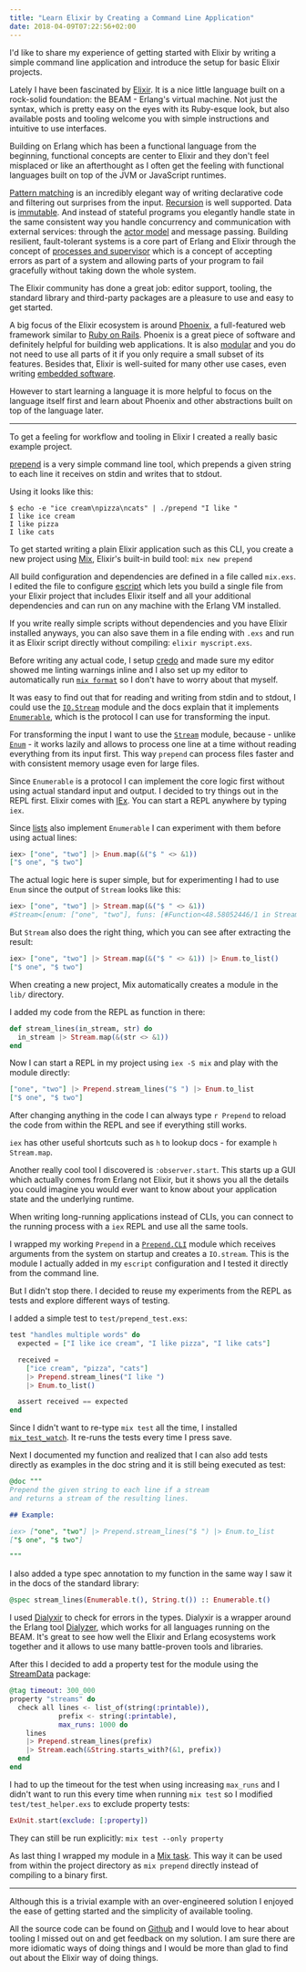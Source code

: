 ```yaml
---
title: "Learn Elixir by Creating a Command Line Application"
date: 2018-04-09T07:22:56+02:00
---
```


I'd like to share my experience of getting started with Elixir by writing a simple command line application
and introduce the setup for basic Elixir projects.<!--more-->

Lately I have been fascinated by [Elixir](https://elixir-lang.org/). It is a nice little language built on a rock-solid foundation: the BEAM - Erlang's virtual machine.
Not just the syntax, which is pretty easy on the eyes with its Ruby-esque look, but also available posts and tooling welcome you with simple instructions and intuitive to use interfaces.

Building on Erlang which has been a functional language from the beginning, functional concepts are center to Elixir and they don't feel misplaced or like an afterthought as I often get the feeling with functional languages built on top of the JVM or JavaScript runtimes.

[Pattern matching](https://elixir-lang.org/getting-started/pattern-matching.html) is an incredibly elegant way of writing declarative code and filtering out surprises from the input. [Recursion](https://elixir-lang.org/getting-started/recursion.html) is well supported. Data is [immutable](https://madlep.com/presentations/immutable_data_in_elixir/). And instead of stateful programs you elegantly handle state in the same consistent way you handle concurrency and communication with external services: through the [actor model](https://theerlangelist.blogspot.de/2013/01/actors-in-erlangelixir.html) and message passing. Building resilient, fault-tolerant systems is a core part of Erlang and Elixir through the concept of [processes and supervisor](https://elixir-lang.org/getting-started/mix-otp/supervisor-and-application.html) which is a concept of accepting errors as part of a system and allowing parts of your program to fail gracefully without taking down the whole system.

The Elixir community has done a great job: editor support, tooling, the standard library and third-party packages are a pleasure to use and easy to get started.

A big focus of the Elixir ecosystem is around [Phoenix](https://phoenixframework.org/), a full-featured web framework similar to [Ruby on Rails](https://rubyonrails.org/). Phoenix is a great piece of software and definitely helpful for building web applications. It is also [modular](https://theerlangelist.com/article/phoenix_is_modular) and you do not need to use all parts of it if you only require a small subset of its features.
Besides that, Elixir is well-suited for many other use cases, even writing [embedded software](https://nerves-project.org/).

However to start learning a language it is more helpful to focus on the language itself first and learn about Phoenix and other abstractions built on top of the language later.

--------------------

To get a feeling for workflow and tooling in Elixir I created a really basic example project.

[prepend](https://github.com/jorinvo/prepend) is a very simple command line tool, which prepends a given string to each line it receives on stdin and writes that to stdout.

Using it looks like this:

```
$ echo -e "ice cream\npizza\ncats" | ./prepend "I like "
I like ice cream
I like pizza
I like cats
```

To get started writing a plain Elixir application such as this CLI, you create a new project using [Mix](https://hexdocs.pm/mix/Mix.html), Elixir's built-in build tool: `mix new prepend`

All build configuration and dependencies are defined in a file called `mix.exs`.
I edited the file to configure [escript](https://hexdocs.pm/mix/master/Mix.Tasks.Escript.Build.html) which lets you build a single file from your Elixir project that includes Elixir itself and all your additional dependencies and can run on any machine with the Erlang VM installed.

If you write really simple scripts without dependencies and you have Elixir installed anyways, you can also save them in a file ending with `.exs` and run it as Elixir script directly without compiling: `elixir myscript.exs`.

Before writing any actual code, I setup [credo](http://credo-ci.org/) and made sure my editor showed me linting warnings inline
and I also set up my editor to automatically run [`mix format`](https://hexdocs.pm/mix/master/Mix.Tasks.Format.html) so I don't have to worry about that myself.

It was easy to find out that for reading and writing from stdin and to stdout, I could use the [`IO.Stream`](https://hexdocs.pm/elixir/IO.Stream.html) module and the docs explain that it implements [`Enumerable`](https://hexdocs.pm/elixir/Enumerable.html), which is the protocol I can use for transforming the input.

For transforming the input I want to use the [`Stream`](https://hexdocs.pm/elixir/Stream.html) module, because - unlike [`Enum`](https://hexdocs.pm/elixir/Enum.html) - it works lazily and allows to process one line at a time without reading everything from its input first. This way `prepend` can process files faster and with consistent memory usage even for large files.

Since `Enumerable` is a protocol I can implement the core logic first without using actual standard input and output.
I decided to try things out in the REPL first.
Elixir comes with [IEx](https://hexdocs.pm/iex/IEx.html).
You can start a REPL anywhere by typing `iex`.

Since [lists](https://hexdocs.pm/elixir/List.html) also implement `Enumerable` I can experiment with them before using actual lines:

```elixir
iex> ["one", "two"] |> Enum.map(&("$ " <> &1))
["$ one", "$ two"]
```

The actual logic here is super simple, but for experimenting I had to use `Enum` since the output of `Stream` looks like this:

```elixir
iex> ["one", "two"] |> Stream.map(&("$ " <> &1))
#Stream<[enum: ["one", "two"], funs: [#Function<48.58052446/1 in Stream.map/2>]]>
```

But `Stream` also does the right thing, which you can see after extracting the result:

```elixir
iex> ["one", "two"] |> Stream.map(&("$ " <> &1)) |> Enum.to_list()
["$ one", "$ two"]
```

When creating a new project, Mix automatically creates a module in the `lib/` directory.

I added my code from the REPL as function in there:

```elixir
def stream_lines(in_stream, str) do
  in_stream |> Stream.map(&(str <> &1))
end
```

Now I can start a REPL in my project using `iex -S mix` and play with the module directly:

```elixir
["one", "two"] |> Prepend.stream_lines("$ ") |> Enum.to_list
["$ one", "$ two"]
```

After changing anything in the code I can always type `r Prepend` to reload the code from within the REPL and see if everything still works.

`iex` has other useful shortcuts such as `h` to lookup docs - for example `h Stream.map`.

Another really cool tool I discovered is `:observer.start`.
This starts up a GUI which actually comes from Erlang not Elixir, but it shows you all the details you could imagine you would ever want to know about your application state and the underlying runtime.

When writing long-running applications instead of CLIs, you can connect to the running process with a `iex` REPL and use all the same tools.

I wrapped my working `Prepend` in a [`Prepend.CLI`](https://github.com/jorinvo/prepend/blob/master/lib/prepend/cli.ex) module which receives arguments from the system on startup and creates a `IO.stream`. This is the module I actually added in my `escript` configuration and I tested it directly from the command line.

But I didn't stop there. I decided to reuse my experiments from the REPL as tests and explore different ways of testing.

I added a simple test to `test/prepend_test.exs`:

```elixir
test "handles multiple words" do
  expected = ["I like ice cream", "I like pizza", "I like cats"]

  received =
    ["ice cream", "pizza", "cats"]
    |> Prepend.stream_lines("I like ")
    |> Enum.to_list()

  assert received == expected
end
```

Since I didn't want to re-type `mix test` all the time, I installed [`mix_test_watch`](https://github.com/lpil/mix-test.watch). It re-runs the tests every time I press save.

Next I documented my function and realized that I can also add tests directly as examples in the doc string and it is still being executed as test:

```elixir
@doc """
Prepend the given string to each line if a stream
and returns a stream of the resulting lines.

## Example:

iex> ["one", "two"] |> Prepend.stream_lines("$ ") |> Enum.to_list
["$ one", "$ two"]

"""
```

I also added a type spec annotation to my function in the same way I saw it in the docs of the standard library:

```elixir
@spec stream_lines(Enumerable.t(), String.t()) :: Enumerable.t()
```

I used [Dialyxir](https://github.com/jeremyjh/dialyxir) to check for errors in the types.
Dialyxir is a wrapper around the Erlang tool [Dialyzer](https://erlang.org/doc/apps/dialyzer/dialyzer_chapter.html), which works for all languages running on the BEAM. It's great to see how well the Elixir and Erlang ecosystems work together and it allows to use many battle-proven tools and libraries.

After this I decided to add a property test for the module using the [StreamData](https://hexdocs.pm/stream_data/) package:

```elixir
@tag timeout: 300_000
property "streams" do
  check all lines <- list_of(string(:printable)),
            prefix <- string(:printable),
            max_runs: 1000 do
    lines
    |> Prepend.stream_lines(prefix)
    |> Stream.each(&String.starts_with?(&1, prefix))
  end
end
```

I had to up the timeout for the test when using increasing `max_runs` and I didn't want to run this every time when running `mix test` so I modified `test/test_helper.exs` to exclude property tests:

```elixir
ExUnit.start(exclude: [:property])
```

They can still be run explicitly: `mix test --only property`

As last thing I wrapped my module in a [Mix task](https://github.com/jorinvo/prepend/blob/master/lib/mix/prepend.ex).
This way it can be used from within the project directory as `mix prepend` directly instead of compiling to a binary first.

--------------------

Although this is a trivial example with an over-engineered solution I enjoyed the ease of getting started and the simplicity of available tooling.

All the source code can be found on [Github](https://github.com/jorinvo/prepend) and I would love to hear about tooling I missed out on and get feedback on my solution. I am sure there are more idiomatic ways of doing things and I would be more than glad to find out about the Elixir way of doing things.
